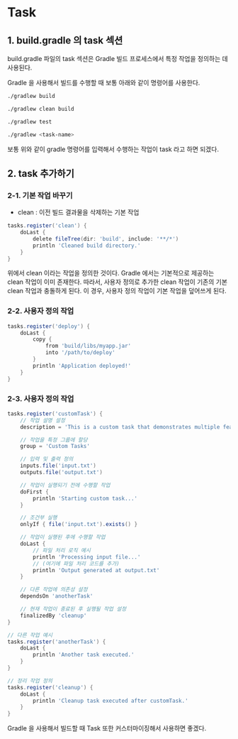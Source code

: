 # Task

## 1. build.gradle 의 task 섹션
build.gradle 파일의 task 섹션은 Gradle 빌드 프로세스에서 특정 작업을 정의하는 데 사용된다.

Gradle 을 사용해서 빌드를 수행할 때 보통 아래와 같이 명령어를 사용한다.
```bash
./gradlew build

./gradlew clean build

./gradlew test

./gradlew <task-name>
```

보통 위와 같이 gradle 명령어를 입력해서 수행하는 작업이 task 라고 하면 되겠다.

## 2. task 추가하기
### 2-1. 기본 작업 바꾸기
- clean : 이전 빌드 결과물을 삭제하는 기본 작업
```groovy
tasks.register('clean') {
    doLast {
        delete fileTree(dir: 'build', include: '**/*')
        println 'Cleaned build directory.'
    }
}
```

위에서 clean 이라는 작업을 정의한 것이다. Gradle 에서는 기본적으로 제공하는 clean 작업이 이미 존재한다. 따라서, 사용자 정의로 추가한 clean 작업이 기존의 기본 clean 작업과 충돌하게 된다. 이 경우, 사용자 정의 작업이 기본 작업을 덮어쓰게 된다.

### 2-2. 사용자 정의 작업
```groovy
tasks.register('deploy') {
    doLast {
        copy {
            from 'build/libs/myapp.jar'
            into '/path/to/deploy'
        }
        println 'Application deployed!'
    }
}
```

### 2-3. 사용자 정의 작업
```groovy
tasks.register('customTask') {
    // 작업 설명 설정
    description = 'This is a custom task that demonstrates multiple features.'

    // 작업을 특정 그룹에 할당
    group = 'Custom Tasks'

    // 입력 및 출력 정의
    inputs.file('input.txt')
    outputs.file('output.txt')

    // 작업이 실행되기 전에 수행할 작업
    doFirst {
        println 'Starting custom task...'
    }

    // 조건부 실행
    onlyIf { file('input.txt').exists() }

    // 작업이 실행된 후에 수행할 작업
    doLast {
        // 파일 처리 로직 예시
        println 'Processing input file...'
        // (여기에 파일 처리 코드를 추가)
        println 'Output generated at output.txt'
    }

    // 다른 작업에 의존성 설정
    dependsOn 'anotherTask'

    // 현재 작업이 종료된 후 실행될 작업 설정
    finalizedBy 'cleanup'
}

// 다른 작업 예시
tasks.register('anotherTask') {
    doLast {
        println 'Another task executed.'
    }
}

// 정리 작업 정의
tasks.register('cleanup') {
    doLast {
        println 'Cleanup task executed after customTask.'
    }
}
```

Gradle 을 사용해서 빌드할 때 Task 또한 커스터마이징해서 사용하면 좋겠다.